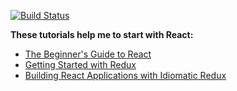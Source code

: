 [![Build Status](https://travis-ci.org/yoksel/svg-filters.svg?branch=master)](https://travis-ci.org/yoksel/svg-filters)

**These tutorials help me to start with React:**

* [The Beginner's Guide to React](https://egghead.io/courses/the-beginner-s-guide-to-react)
* [Getting Started with Redux](https://egghead.io/courses/getting-started-with-redux)
* [Building React Applications with Idiomatic Redux](https://egghead.io/courses/building-react-applications-with-idiomatic-redux)

